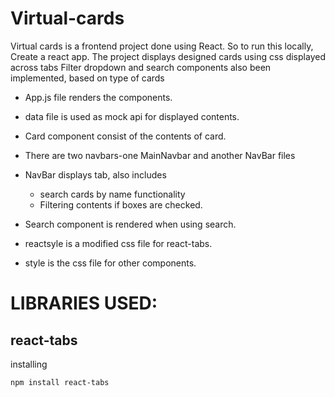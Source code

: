 # Virtual-cards
Virtual cards is a frontend project done using React.
So to run this locally, Create a react app.
The project displays designed cards using css displayed across tabs 
Filter dropdown and search components also been implemented, based on type of cards


- App.js file renders the components.
- data file is used as mock api for displayed contents.
- Card component consist of the contents of card.
- There are two navbars-one MainNavbar and another NavBar files
- NavBar displays tab, also includes 

  - search cards by name functionality
  - Filtering contents if boxes are checked.

- Search component is rendered when using search.
- reactsyle is a modified css file for react-tabs.
- style is the css file for other components.
# LIBRARIES USED:
## react-tabs
installing
```
npm install react-tabs
```


